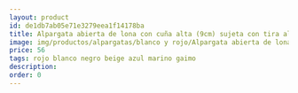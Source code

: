 ```yaml
---
layout: product
id: de1db7ab05e71e3279eea1f14178ba
title: Alpargata abierta de lona con cuña alta (9cm) sujeta con tira al talón 
image: img/productos/alpargatas/blanco y rojo/Alpargata abierta de lona con cuña alta (9cm) sujeta con tira al talón =56 =rojo blanco negro beige azul marino gaimo.webp
price: 56 
tags: rojo blanco negro beige azul marino gaimo
description: 
order: 0
---
```

